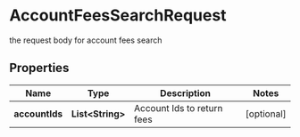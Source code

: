 

# AccountFeesSearchRequest

the request body for account fees search

## Properties

| Name | Type | Description | Notes |
|------------ | ------------- | ------------- | -------------|
|**accountIds** | **List&lt;String&gt;** | Account Ids to return fees |  [optional] |



